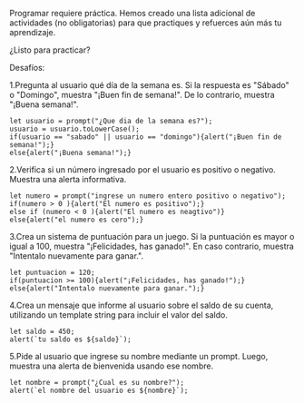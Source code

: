 Programar requiere práctica. Hemos creado una lista adicional de actividades (no obligatorias) para que practiques y refuerces aún más tu aprendizaje.

¿Listo para practicar?

Desafíos:

1.Pregunta al usuario qué día de la semana es. Si la respuesta es "Sábado" o "Domingo", muestra "¡Buen fin de semana!". De lo contrario, muestra "¡Buena semana!".

```
let usuario = prompt("¿Que dia de la semana es?");
usuario = usuario.toLowerCase();
if(usuario == "sabado" || usuario == "domingo"){alert("¡Buen fin de semana!");}
else{alert("¡Buena semana!");}
```

2.Verifica si un número ingresado por el usuario es positivo o negativo. Muestra una alerta informativa.

```
let numero = prompt("ingrese un numero entero positivo o negativo");
if(numero > 0 ){alert("El numero es positivo");}
else if (numero < 0 ){alert("El numero es neagtivo")}
else{alert("el numero es cero");}
```

3.Crea un sistema de puntuación para un juego. Si la puntuación es mayor o igual a 100, muestra "¡Felicidades, has ganado!". En caso contrario, muestra "Intentalo nuevamente para ganar.".

```
let puntuacion = 120;
if(puntuacion >= 100){alert("¡Felicidades, has ganado!");}
else{alert("Intentalo nuevamente para ganar.");}
```

4.Crea un mensaje que informe al usuario sobre el saldo de su cuenta, utilizando un template string para incluir el valor del saldo.

```
let saldo = 450;
alert(`tu saldo es ${saldo}`);
```

5.Pide al usuario que ingrese su nombre mediante un prompt. Luego, muestra una alerta de bienvenida usando ese nombre.

```
let nombre = prompt("¿Cual es su nombre?");
alert(`el nombre del usuario es ${nombre}`);
```